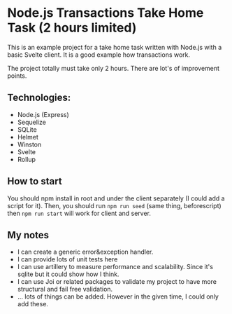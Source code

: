 # Node.js Transactions Take Home Task (2 hours limited)

This is an example project for a take home task written with Node.js with a basic Svelte client.
It is a good example how transactions work.

The project totally must take only 2 hours. There are lot's of improvement points.

## Technologies:
- Node.js (Express)
- Sequelize
- SQLite
- Helmet
- Winston
- Svelte
- Rollup

## How to start
 You should npm install in root and under the client separately (I could add a script for it). Then, you should run `npm run seed` (same thing, beforescript) then `npm run start` will work for client and server.


## My notes
- I can create a generic error&exception handler.
- I can provide lots of unit tests here
- I can use artillery to measure performance and scalability. Since it's sqlite but it could show how I think.
- I can use Joi or related packages to validate my project to have more structural and fail free validation.
- ... lots of things can be added. However in the given time, I could only add these.
